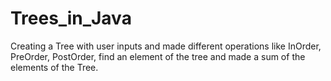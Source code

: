 # Trees_in_Java
Creating a Tree with user inputs and made different operations like InOrder, PreOrder, PostOrder, find an element of the tree and  made a sum of the elements of the Tree. 

